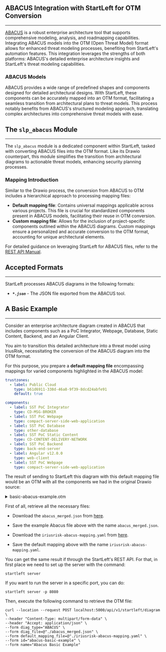 ## ABACUS Integration with StartLeft for OTM Conversion

---

[ABACUS](https://www.avolutionsoftware.com/abacus/) is a robust enterprise architecture tool that supports comprehensive
modeling, analysis, and roadmapping capabilities. Integrating ABACUS models into the OTM (Open Threat Model) format
allows for enhanced threat modeling processes, benefiting from StartLeft's automation features. This integration
leverages the strengths of both platforms: ABACUS's detailed enterprise architecture insights and StartLeft's threat
modeling capabilities.

### ABACUS Models

ABACUS provides a wide range of predefined shapes and components designed for detailed architectural designs. With
StartLeft, these components can be accurately mapped into an OTM format, facilitating a seamless transition from
architectural plans to threat models. This process notably benefits from ABACUS's structured modeling approach,
translating complex architectures into comprehensive threat models with ease.

## The `slp_abacus` Module

---
The `slp_abacus` module is a dedicated component within StartLeft, tasked with converting ABACUS files into the OTM
format. Like its Drawio counterpart, this module simplifies the transition from architectural diagrams to actionable
threat models, enhancing security planning processes.

### Mapping Introduction

Similar to the Drawio process, the conversion from ABACUS to OTM includes a hierarchical approach to processing mapping
files:

* **Default mapping file**: Contains universal mappings applicable across various projects. This file is crucial for
  standardized components present in ABACUS models, facilitating their reuse in OTM conversion.
* **Custom mapping file**: Allows for the inclusion of project-specific components outlined within the ABACUS diagrams.
  Custom mappings ensure a personalized and accurate conversion to the OTM format, accounting for unique architectural
  elements.

For detailed guidance on leveraging StartLeft for ABACUS files, refer to
the [REST API Manual](../../../usage/REST-API.md).

## Accepted Formats

---
StartLeft processes ABACUS diagrams in the following formats:

- **_`*.json`_** - The JSON file exported from the ABACUS tool.

## A Basic Example

---
Consider an enterprise architecture diagram created in ABACUS that includes components such as a PoC Integrator,
Webpage, Database, Static Content, Backend, and an Angular Client.

You aim to transition this detailed architecture into a threat model using IriusRisk, necessitating the conversion of
the ABACUS diagram into the OTM format.

For this purpose, you prepare a **default mapping file** encompassing mappings for varied components highlighted in the
ABACUS model:

```yaml
trustzones:
  - label: Public Cloud
    type: b61d6911-338d-46a8-9f39-8dcd24abfe91
    default: true

components:
  - label: SST PoC Integrator
    type: CD-MSG-BROKER
  - label: SST PoC Webpage
    type: compact-server-side-web-application
  - label: SST PoC Database
    type: other-database
  - label: SST PoC Static Content
    type: CD-CONTENT-DELIVERY-NETWORK
  - label: SST PoC Backend
    type: back-end-server
  - label: Angular v12.0.0
    type: web-client
  - label: SST PoC Webpage
    type: compact-server-side-web-application

```

The result of sending to StartLeft this diagram with this default mapping file would be an OTM with all the components
we
had in the original Drawio source:
<details>
  <summary>basic-abacus-example.otm</summary>

```json
{
  "otmVersion": "0.2.0",
  "project": {
    "name": "Abacus Basic Example",
    "id": "abacus-basic-example"
  },
  "representations": [
    {
      "name": "example-project Diagram Representation",
      "id": "example-project-diagram",
      "type": "diagram",
      "size": {
        "width": 1000,
        "height": 1000
      }
    }
  ],
  "trustZones": [
    {
      "id": "0dc3a5c4-64af-490d-b72a-a591dc79a9d3",
      "name": "Public Cloud",
      "type": "b61d6911-338d-46a8-9f39-8dcd24abfe91",
      "risk": {
        "trustRating": 10
      }
    }
  ],
  "components": [
    {
      "id": "258636",
      "name": "SST PoC Webpage",
      "type": "compact-server-side-web-application",
      "parent": {
        "trustZone": "0dc3a5c4-64af-490d-b72a-a591dc79a9d3"
      }
    },
    {
      "id": "258642",
      "name": "SST PoC Integrator",
      "type": "CD-MSG-BROKER",
      "parent": {
        "trustZone": "0dc3a5c4-64af-490d-b72a-a591dc79a9d3"
      }
    },
    {
      "id": "258646",
      "name": "SST PoC Backend",
      "type": "back-end-server",
      "parent": {
        "trustZone": "0dc3a5c4-64af-490d-b72a-a591dc79a9d3"
      }
    },
    {
      "id": "258650",
      "name": "SST PoC Database",
      "type": "other-database",
      "parent": {
        "trustZone": "0dc3a5c4-64af-490d-b72a-a591dc79a9d3"
      }
    },
    {
      "id": "258665",
      "name": "SST PoC Static Content",
      "type": "CD-CONTENT-DELIVERY-NETWORK",
      "parent": {
        "trustZone": "0dc3a5c4-64af-490d-b72a-a591dc79a9d3"
      }
    },
    {
      "id": "259247",
      "name": "SST PoC Webpage",
      "type": "compact-server-side-web-application",
      "parent": {
        "trustZone": "0dc3a5c4-64af-490d-b72a-a591dc79a9d3"
      }
    },
    {
      "id": "259258",
      "name": "SST PoC Webpage",
      "type": "compact-server-side-web-application",
      "parent": {
        "trustZone": "0dc3a5c4-64af-490d-b72a-a591dc79a9d3"
      }
    },
    {
      "id": "258632",
      "name": "Angular v12.0.0",
      "type": "web-client",
      "parent": {
        "trustZone": "0dc3a5c4-64af-490d-b72a-a591dc79a9d3"
      }
    }
  ],
  "dataflows": []
}
```

</details>



First of all, retrieve all the necessary files:

* Download the `abacus_merged.json`
  from [here](https://github.com/iriusrisk/startleft/blob/main/examples/abacus/abacus_merged.json).
* Save the example Abacus file above with the name `abacus_merged.json`.

* Download the `iriusrisk-abacus-mapping.yaml`
  from [here](https://github.com/iriusrisk/startleft/blob/main/examples/abacus/iriusrisk-abacus-mapping.yaml).
* Save the default mapping above with the name `iriusrisk-abacus-mapping.yaml`.

You can get the same result if through the StartLeft's REST API. For that, in first place we need to set up the
server with the command:

```shell
startleft server
```

If you want to run the server in a specific port, you can do:

```shell
startleft server -p 8080
```

Then, execute the following command to retrieve the OTM file:

```shell
curl --location --request POST localhost:5000/api/v1/startleft/diagram \
--header "Content-Type: multipart/form-data" \
--header "Accept: application/json" \
--form diag_type="ABACUS" \
--form diag_file=@"./abacus_merged.json" \
--form default_mapping_file=@"./iriusrisk-abacus-mapping.yaml" \
--form id="abacus-basic-example" \
--form name="Abacus Basic Example"
```
